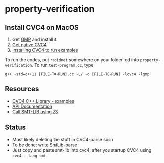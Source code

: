 property-verification
=====================
     
Install CVC4 on MacOS
---------------------

1. Get [GMP](https://gmplib.org/) and install it. 
2. [Get native CVC4](http://cvc4.cs.nyu.edu/downloads/)
2. [Installing CVC4 to run examples](http://cvc4.cs.nyu.edu/wiki/Building_CVC4_from_source)

To run the codes, put `rapidnet` somewhere on your folder. cd into `property-verification`. To run `test-program.cc`, type

    g++ -std=c++11 [FILE-TO-RUN].cc -L/ -o [FILE-TO-RUN] -lcvc4 -lgmp
   
    
Resources
---------
* [CVC4 C++ Library - examples](http://church.cims.nyu.edu/wiki/Tutorials#linear_arith)
* [API Documentation](http://cvc4.cs.nyu.edu/doc/index.html)
* [Call SMT-LIB using Z3](http://stackoverflow.com/questions/8958524/how-to-invoke-z3-on-an-input-file)

Status
------------
* Most likely deleting the stuff in CVC4-parse soon
* To be done: write SmtLib-parse
* Just copy and paste smt-lib into cvc4, after you startup CVC4 using `cvc4 --lang smt`

